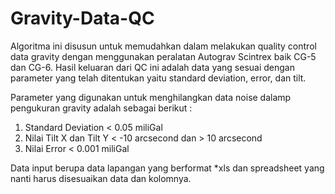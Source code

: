 # Gravity-Data-QC
Algoritma ini disusun untuk memudahkan dalam melakukan quality control data gravity dengan menggunakan peralatan Autograv Scintrex baik CG-5 dan CG-6. Hasil keluaran dari QC ini adalah data yang sesuai dengan parameter yang telah ditentukan yaitu standard deviation, error, dan tilt.

Parameter yang digunakan untuk menghilangkan data noise dalamp pengukuran gravity adalah sebagai berikut :
1. Standard Deviation < 0.05 miliGal
2. Nilai Tilt X dan Tilt Y < -10 arcsecond dan > 10 arcsecond
3. Nilai Error < 0.001 miliGal

Data input berupa data lapangan yang berformat *xls dan spreadsheet yang nanti harus disesuaikan data dan kolomnya.
